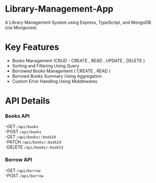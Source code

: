# Library-Management-App
A Library Management System using Express, TypeScript, and MongoDB (via Mongoose).


#  Key Features
- Books Management (CRUD - CREATE , READ , UPDATE , DELETE )
- Sorting and Filtering Using Query
- Borrowed Books Management ( CREATE , READ )
- Borrowd Books Summary Using Aggregation
- Custom Error Handling Using Middlewares

# API Details
### Books API

-GET `/api/books`  <br>
-POST `/api/books` <br>
-GET `/api/books/:bookId`  <br>
-PATCH `/api/books/:bookId`  <br>
-DELETE `/api/books/:bookId` <br>

### Borrow API 

-GET `/api/borrow` <br>
-POST `/api/borrow` <br>


